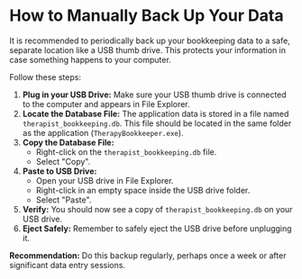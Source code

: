 # How to Manually Back Up Your Data

It is recommended to periodically back up your bookkeeping data to a safe, separate location like a USB thumb drive. This protects your information in case something happens to your computer.

Follow these steps:

1.  **Plug in your USB Drive:** Make sure your USB thumb drive is connected to the computer and appears in File Explorer.
2.  **Locate the Database File:** The application data is stored in a file named `therapist_bookkeeping.db`. This file should be located in the same folder as the application (`TherapyBookkeeper.exe`).
3.  **Copy the Database File:**
    *   Right-click on the `therapist_bookkeeping.db` file.
    *   Select "Copy".
4.  **Paste to USB Drive:**
    *   Open your USB drive in File Explorer.
    *   Right-click in an empty space inside the USB drive folder.
    *   Select "Paste".
5.  **Verify:** You should now see a copy of `therapist_bookkeeping.db` on your USB drive.
6.  **Eject Safely:** Remember to safely eject the USB drive before unplugging it.

**Recommendation:** Do this backup regularly, perhaps once a week or after significant data entry sessions.
